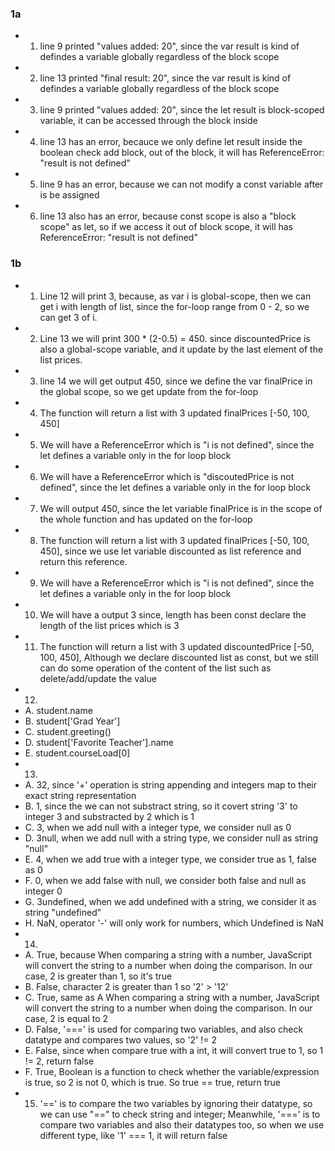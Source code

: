### 1a
- 1. line 9 printed "values added: 20", since the var result is kind of defindes a variable globally regardless of the block scope
- 2. line 13 printed "final result: 20", since the var result is kind of defindes a variable globally regardless of the block scope
- 3. line 9 printed "values added: 20", since the let result is block-scoped variable, it can be accessed through the block inside
- 4. line 13 has an error, becauce we only define let result inside the boolean check add block, out of the block, it will has ReferenceError: "result is not defined"
- 5. line 9 has an error, because we can not modify a const variable after is be assigned
- 6. line 13 also has an error, because const scope is also a "block scope" as let, so if we access it out of block scope, it will has ReferenceError: "result is not defined"
### 1b
- 1. Line 12 will print 3, because, as var i is global-scope, then we can get i with length of list, since the for-loop range from 0 - 2, so we can get 3 of i.
- 2. Line 13 we will print 300 * (2-0.5) = 450. since discountedPrice is also a global-scope variable, and it update by the last element of the list prices.
- 3. line 14 we will get output 450, since we define the var finalPrice in the global scope, so we get update from the for-loop
- 4. The function will return a list with 3 updated finalPrices [-50, 100, 450]
- 5. We will have a ReferenceError which is "i is not defined", since the let defines a variable only in the for loop block
- 6. We will have a ReferenceError which is "discoutedPrice is not defined", since the let defines a variable only in the for loop block
- 7. We will output 450, since the let variable finalPrice is in the scope of the whole function and has updated on the for-loop
- 8. The function will return a list with 3 updated finalPrices [-50, 100, 450], since we use let variable discounted as list reference and return this reference.
- 9. We will have a ReferenceError which is "i is not defined", since the let defines a variable only in the for loop block
- 10. We will have a output 3 since, length has been const declare the length of the list prices which is 3
- 11. The function will return a list with 3 updated discountedPrice [-50, 100, 450], Although we declare discounted list as const, but we still can do some operation of the content of the list such as delete/add/update the value
- 12. 
 - A. student.name
 - B. student['Grad Year']
 - C. student.greeting()
 - D. student['Favorite Teacher'].name
 - E. student.courseLoad[0]
- 13. 
 - A. 32, since '+' operation is string appending and integers map to their exact string representation 
 - B. 1,  since the we can not substract string, so it covert string '3' to integer 3 and substracted by 2 which is 1
 - C. 3, when we add null with a integer type, we consider null as 0
 - D. 3null, when we add null with a string type, we consider null as string "null"
 - E. 4, when we add true with a integer type, we consider true as 1, false as 0
 - F. 0, when we add false with null, we consider both false and null as integer 0
 - G. 3undefined, when we add undefined with a string, we consider it as string "undefined"
 - H. NaN, operator '-' will only work for numbers, which Undefined is NaN
- 14.
 - A. True, because When comparing a string with a number, JavaScript will convert the string to a number when doing the comparison.  In our case, 2 is greater than 1, so it's true
 - B. False, character 2 is greater than 1 so '2' > '12'
 - C. True, same as A When comparing a string with a number, JavaScript will convert the string to a number when doing the comparison.  In our case, 2 is equal to 2
 - D. False, '===' is used for comparing two variables, and also check datatype and compares two values, so '2' != 2
 - E. False, since when compare true with a int, it will convert true to 1, so 1 != 2, return false
 - F. True, Boolean is a function to check whether the variable/expression is true, so 2 is not 0, which is true. So true == true, return true
- 15. '==' is to compare the two variables by ignoring their datatype, so we can use "==" to check string and integer; Meanwhile, '===' is to compare two variables and also their datatypes too, so when we use different type, like '1' === 1, it will return false